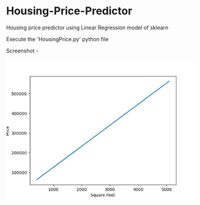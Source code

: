 # Housing-Price-Predictor
Housing price predictor using Linear Regression model of sklearn

Execute the 'HousingPrice.py' python file

Screenshot - 

<img src = "screenshots/graph.png">
